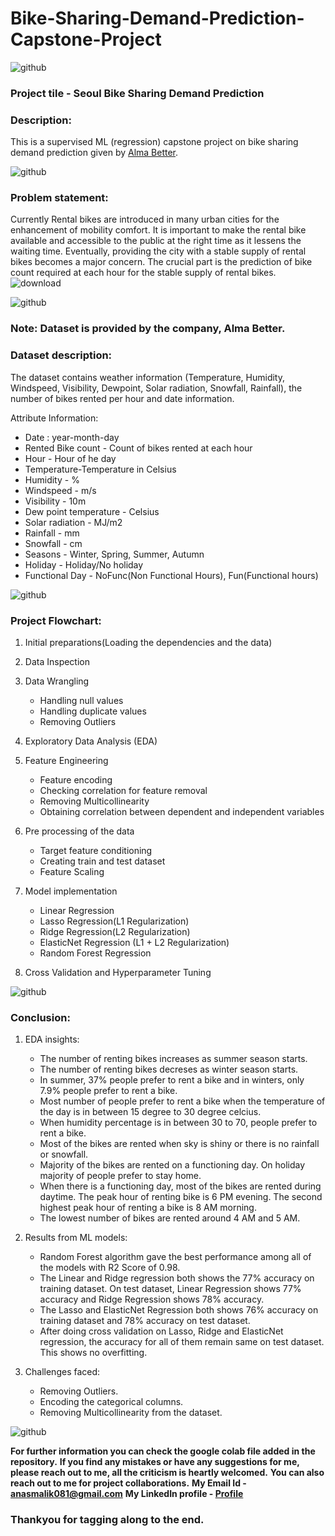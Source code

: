 # Bike-Sharing-Demand-Prediction-Capstone-Project

![github](https://github.com/anasmalik081/Bike-Sharing-Demand-Prediction-Capstone-Project/assets/84465546/4fe4936d-6f41-406c-ad75-424df80d440b)

### Project tile - Seoul Bike Sharing Demand Prediction
### Description:
This is a supervised ML (regression) capstone project on bike sharing demand prediction given by [Alma Better](https://www.almabetter.com/).

![github](https://github.com/anasmalik081/Bike-Sharing-Demand-Prediction-Capstone-Project/assets/84465546/4fe4936d-6f41-406c-ad75-424df80d440b)

### Problem statement:
Currently Rental bikes are introduced in many urban cities for the enhancement of mobility comfort. It is important to make the rental bike available and accessible to the public at the right time as it lessens the waiting time. Eventually, providing the city with a stable supply of rental bikes becomes a major concern. The crucial part is the prediction of bike count required at each hour for the stable supply of rental bikes.
![download](https://github.com/anasmalik081/Bike-Sharing-Demand-Prediction-Capstone-Project/assets/84465546/e4af98d5-c76a-41fa-b735-ae4f94357f10)

![github](https://github.com/anasmalik081/Bike-Sharing-Demand-Prediction-Capstone-Project/assets/84465546/4fe4936d-6f41-406c-ad75-424df80d440b)

### Note: Dataset is provided by the company, Alma Better.

### Dataset description:
The dataset contains weather information (Temperature, Humidity, Windspeed, Visibility, Dewpoint, Solar radiation, Snowfall, Rainfall), the number of bikes rented per hour and date information.

Attribute Information:

* Date : year-month-day
* Rented Bike count - Count of bikes rented at each hour
* Hour - Hour of he day
* Temperature-Temperature in Celsius
* Humidity - %
* Windspeed - m/s
* Visibility - 10m
* Dew point temperature - Celsius
* Solar radiation - MJ/m2
* Rainfall - mm
* Snowfall - cm
* Seasons - Winter, Spring, Summer, Autumn
* Holiday - Holiday/No holiday
* Functional Day - NoFunc(Non Functional Hours), Fun(Functional hours)

![github](https://github.com/anasmalik081/Bike-Sharing-Demand-Prediction-Capstone-Project/assets/84465546/4fe4936d-6f41-406c-ad75-424df80d440b)

### Project Flowchart:

1. Initial preparations(Loading the dependencies and the data)

2. Data Inspection

3. Data Wrangling
     * Handling null values
     * Handling duplicate values
     * Removing Outliers
    
4. Exploratory Data Analysis (EDA)
   
5. Feature Engineering
     * Feature encoding
     * Checking correlation for feature removal
     * Removing Multicollinearity
     * Obtaining correlation between dependent and independent variables
       
6. Pre processing of the data
     * Target feature conditioning
     * Creating train and test dataset
     * Feature Scaling
       
7. Model implementation
     * Linear Regression
     * Lasso Regression(L1 Regularization)
     * Ridge Regression(L2 Regularization)
     * ElasticNet Regression (L1 + L2 Regularization)
     * Random Forest Regression
       
8. Cross Validation and Hyperparameter Tuning

![github](https://github.com/anasmalik081/Bike-Sharing-Demand-Prediction-Capstone-Project/assets/84465546/4fe4936d-6f41-406c-ad75-424df80d440b)

### Conclusion:

1. EDA insights:
    * The number of renting bikes increases as summer season starts.
    * The number of renting bikes decreses as winter season starts.
    * In summer, 37% people prefer to rent a bike and in winters, only 7.9% people prefer to rent a bike.
    * Most number of people prefer to rent a bike when the temperature of the day is in between 15 degree to 30 degree celcius.
    * When humidity percentage is in between 30 to 70, people prefer to rent a bike.
    * Most of the bikes are rented when sky is shiny or there is no rainfall or snowfall.
    * Majority of the bikes are rented on a functioning day. On holiday majority of people prefer to stay home.
    * When there is a functioning day, most of the bikes are rented during daytime. The peak hour of renting bike is 6 PM evening. The second highest peak hour of renting a bike is 8 AM morning.
    * The lowest number of bikes are rented around 4 AM and 5 AM.

2. Results from ML models:
    * Random Forest algorithm gave the best performance among all of the models with R2 Score of 0.98.
    * The Linear and Ridge regression both shows the 77% accuracy on training dataset. On test dataset, Linear Regression shows 77% accuracy and Ridge Regression shows 78% accuracy.
    * The Lasso and ElasticNet Regression both shows 76% accuracy on training dataset and 78% accuracy on test dataset.
    * After doing cross validation on Lasso, Ridge and ElasticNet regression, the accuracy for all of them remain same on test dataset. This shows no overfitting.

3. Challenges faced:
    * Removing Outliers.
    * Encoding the categorical columns.
    * Removing Multicollinearity from the dataset.

![github](https://github.com/anasmalik081/Bike-Sharing-Demand-Prediction-Capstone-Project/assets/84465546/4fe4936d-6f41-406c-ad75-424df80d440b)

**For further information you can check the google colab file added in the repository.**
**If you find any mistakes or have any suggestions for me, please reach out to me, all the criticism is heartly welcomed.**
**You can also reach out to me for project collaborations.**
**My Email Id - anasmalik081@gmail.com**
**My LinkedIn profile - [Profile](https://www.linkedin.com/in/anas-malik-01/)**

### Thankyou for tagging along to the end.

